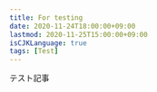 ```yaml
---
title: For testing
date: 2020-11-24T18:00:00+09:00
lastmod: 2020-11-25T15:00:00+09:00
isCJKLanguage: true
tags: [Test]
---
```


テスト記事